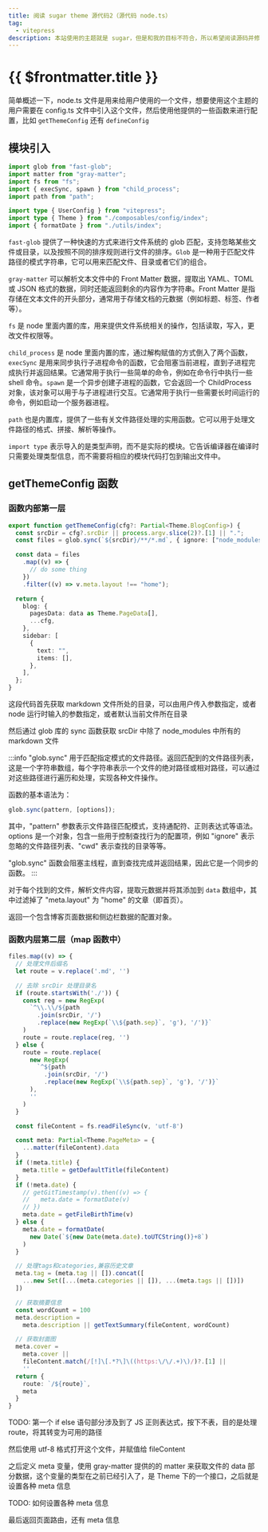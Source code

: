 ```yaml
---
title: 阅读 sugar theme 源代码2（源代码 node.ts）
tag:
  - vitepress
description: 本站使用的主题就是 sugar，但是和我的目标不符合，所以希望阅读源码并修改，此处为第一步：阅读源码
---
```


# {{ $frontmatter.title }}

简单概述一下，node.ts 文件是用来给用户使用的一个文件，想要使用这个主题的用户需要在 config.ts 文件中引入这个文件，然后使用他提供的一些函数来进行配置，比如 `getThemeConfig` 还有 `defineConfig`

## 模块引入

```typescript
import glob from "fast-glob";
import matter from "gray-matter";
import fs from "fs";
import { execSync, spawn } from "child_process";
import path from "path";

import type { UserConfig } from "vitepress";
import type { Theme } from "./composables/config/index";
import { formatDate } from "./utils/index";
```

`fast-glob` 提供了一种快速的方式来进行文件系统的 glob 匹配，支持忽略某些文件或目录，以及按照不同的排序规则进行文件的排序。`Glob` 是一种用于匹配文件路径的模式字符串，它可以用来匹配文件、目录或者它们的组合。

`gray-matter` 可以解析文本文件中的 Front Matter 数据，提取出 YAML、TOML 或 JSON 格式的数据，同时还能返回剩余的内容作为字符串。Front Matter 是指存储在文本文件的开头部分，通常用于存储文档的元数据（例如标题、标签、作者等）。

`fs` 是 node 里面内置的库，用来提供文件系统相关的操作，包括读取，写入，更改文件权限等。

`child_process` 是 node 里面内置的库，通过解构赋值的方式倒入了两个函数，`execSync` 是用来同步执行子进程命令的函数，它会阻塞当前进程，直到子进程完成执行并返回结果。它通常用于执行一些简单的命令，例如在命令行中执行一些 shell 命令。`spawn` 是一个异步创建子进程的函数，它会返回一个 ChildProcess 对象，该对象可以用于与子进程进行交互。它通常用于执行一些需要长时间运行的命令，例如启动一个服务器进程。

`path` 也是内置库，提供了一些有关文件路径处理的实用函数。它可以用于处理文件路径的格式、拼接、解析等操作。

`import type` 表示导入的是类型声明，而不是实际的模块。它告诉编译器在编译时只需要处理类型信息，而不需要将相应的模块代码打包到输出文件中。

## getThemeConfig 函数

### 函数内部第一层

```typescript
export function getThemeConfig(cfg?: Partial<Theme.BlogConfig>) {
  const srcDir = cfg?.srcDir || process.argv.slice(2)?.[1] || ".";
  const files = glob.sync(`${srcDir}/**/*.md`, { ignore: ["node_modules"] });

  const data = files
    .map((v) => {
      // do some thing
    })
    .filter((v) => v.meta.layout !== "home");

  return {
    blog: {
      pagesData: data as Theme.PageData[],
      ...cfg,
    },
    sidebar: [
      {
        text: "",
        items: [],
      },
    ],
  };
}
```

这段代码首先获取 markdown 文件所处的目录，可以由用户传入参数指定，或者 node 运行时输入的参数指定，或者默认当前文件所在目录

然后通过 glob 库的 sync 函数获取 srcDir 中除了 node_modules 中所有的 markdown 文件

:::info
"glob.sync" 用于匹配指定模式的文件路径。返回匹配到的文件路径列表，这是一个字符串数组，每个字符串表示一个文件的绝对路径或相对路径，可以通过对这些路径进行遍历和处理，实现各种文件操作。

函数的基本语法为：

```javascript
glob.sync(pattern, [options]);
```

其中，"pattern" 参数表示文件路径匹配模式，支持通配符、正则表达式等语法。 options 是一个对象，包含一些用于控制查找行为的配置项，例如 "ignore" 表示忽略的文件路径列表、"cwd" 表示查找的目录等等。

"glob.sync" 函数会阻塞主线程，直到查找完成并返回结果，因此它是一个同步的函数。
:::

对于每个找到的文件，解析文件内容，提取元数据并将其添加到 `data` 数组中，其中过滤掉了 "meta.layout" 为 "home" 的文章（即首页）。

返回一个包含博客页面数据和侧边栏数据的配置对象。

### 函数内层第二层（map 函数中）

```typescript
files.map((v) => {
  // 处理文件后缀名
  let route = v.replace('.md', '')

  // 去除 srcDir 处理目录名
  if (route.startsWith('./')) {
    const reg = new RegExp(
      `^\\.\\/${path
        .join(srcDir, '/')
        .replace(new RegExp(`\\${path.sep}`, 'g'), '/')}`
    )
    route = route.replace(reg, '')
  } else {
    route = route.replace(
      new RegExp(
        `^${path
          .join(srcDir, '/')
          .replace(new RegExp(`\\${path.sep}`, 'g'), '/')}`
      ),
      ''
    )
  }

  const fileContent = fs.readFileSync(v, 'utf-8')

  const meta: Partial<Theme.PageMeta> = {
    ...matter(fileContent).data
  }
  if (!meta.title) {
    meta.title = getDefaultTitle(fileContent)
  }
  if (!meta.date) {
    // getGitTimestamp(v).then((v) => {
    //   meta.date = formatDate(v)
    // })
    meta.date = getFileBirthTime(v)
  } else {
    meta.date = formatDate(
      new Date(`${new Date(meta.date).toUTCString()}+8`)
    )
  }

  // 处理tags和categories,兼容历史文章
  meta.tag = (meta.tag || []).concat([
    ...new Set([...(meta.categories || []), ...(meta.tags || [])])
  ])

  // 获取摘要信息
  const wordCount = 100
  meta.description =
    meta.description || getTextSummary(fileContent, wordCount)

  // 获取封面图
  meta.cover =
    meta.cover ||
    fileContent.match(/[!]\[.*?\]\((https:\/\/.+)\)/)?.[1] ||
    ''
  return {
    route: `/${route}`,
    meta
  }
}
```

TODO: 第一个 if else 语句部分涉及到了 JS 正则表达式，按下不表，目的是处理 route，将其转变为可用的路径

然后使用 utf-8 格式打开这个文件，并赋值给 fileContent

之后定义 meta 变量，使用 gray-matter 提供的的 matter 来获取文件的 data 部分数据，这个变量的类型在之前已经引入了，是 Theme 下的一个接口，之后就是设置各种 meta 信息

TODO: 如何设置各种 meta 信息

最后返回页面路由，还有 meta 信息
